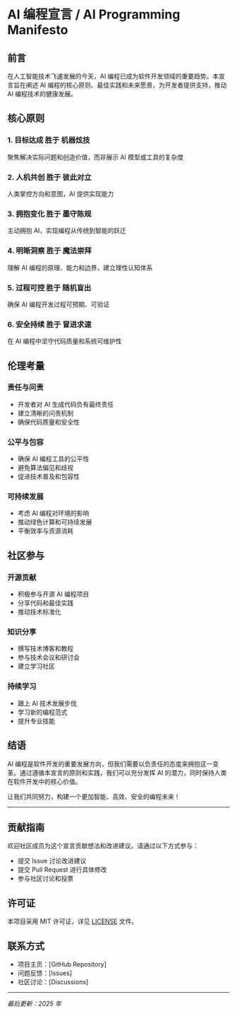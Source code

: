 # AI 编程宣言 / AI Programming Manifesto

## 前言

在人工智能技术飞速发展的今天，AI 编程已成为软件开发领域的重要趋势。本宣言旨在阐述 AI 编程的核心原则、最佳实践和未来愿景，为开发者提供支持，推动 AI 编程技术的健康发展。

## 核心原则

### 1. 目标达成 胜于 机器炫技

聚焦解决实际问题和创造价值，而非展示 AI 模型或工具的复杂度

### 2. 人机共创 胜于 彼此对立

人类掌控方向和意图，AI 提供实现能力

### 3. 拥抱变化 胜于 墨守陈规

主动拥抱 AI，实现编程从传统到智能的跃迁

### 4. 明晰洞察 胜于 魔法崇拜

理解 AI 编程的原理、能力和边界，建立理性认知体系

### 5. 过程可控 胜于 随机盲出

确保 AI 编程开发过程可预期、可验证

### 6. 安全持续 胜于 冒进求速

在 AI 编程中坚守代码质量和系统可维护性

## 伦理考量

### 责任与问责

-   开发者对 AI 生成代码负有最终责任
-   建立清晰的问责机制
-   确保代码质量和安全性

### 公平与包容

-   确保 AI 编程工具的公平性
-   避免算法偏见和歧视
-   促进技术普及和包容性

### 可持续发展

-   考虑 AI 编程对环境的影响
-   推动绿色计算和可持续发展
-   平衡效率与资源消耗

## 社区参与

### 开源贡献

-   积极参与开源 AI 编程项目
-   分享代码和最佳实践
-   推动技术标准化

### 知识分享

-   撰写技术博客和教程
-   参与技术会议和研讨会
-   建立学习社区

### 持续学习

-   跟上 AI 技术发展步伐
-   学习新的编程范式
-   提升专业技能

## 结语

AI 编程是软件开发的重要发展方向，但我们需要以负责任的态度来拥抱这一变革。通过遵循本宣言的原则和实践，我们可以充分发挥 AI 的潜力，同时保持人类在软件开发中的核心价值。

让我们共同努力，构建一个更加智能、高效、安全的编程未来！

---

## 贡献指南

欢迎社区成员为这个宣言贡献想法和改进建议。请通过以下方式参与：

-   提交 Issue 讨论改进建议
-   提交 Pull Request 进行具体修改
-   参与社区讨论和投票

## 许可证

本项目采用 MIT 许可证，详见 [LICENSE](LICENSE) 文件。

## 联系方式

-   项目主页：[GitHub Repository]
-   问题反馈：[Issues]
-   社区讨论：[Discussions]

---

_最后更新：2025 年_
